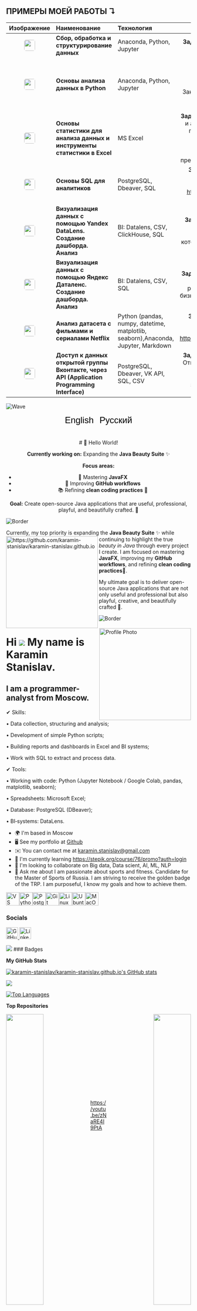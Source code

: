 ## ПРИМЕРЫ МОЕЙ РАБОТЫ ↴

|Изображение|Наименование                                      | Технология | Описание                                  |Дата      | Ссылка |
|:----:|:----------                                       |:-------------|:---------:|:-----|:-----:|
|<label for="modal1"><img src="https://cdn-edge.kwork.ru/pics/t3/53/20196662-1649487153.jpg" width="30" height="30" style="cursor:pointer"></label>| **Сбор, обработка и структурирование данных** | Anaconda, Python, Jupyter | **Задача:** Работа с модулями «openpyxl, docx» в блокноте Jupyter | 09.09.2025 | [link to file ЛБ1.ipynb](https://github.com/karamin-stanislav/Tasks-Solutions-Data-Analysis/blob/2bd79b00ff8fdafbce252624fb2f788ae08862dd/20250909%20%D0%9B%D0%90%D0%911.%20%D0%A1%D0%B1%D0%BE%D1%80%2C%20%D0%BE%D0%B1%D1%80%D0%B0%D0%B1%D0%BE%D1%82%D0%BA%D0%B0%20%D0%B8%20%D1%81%D1%82%D1%80%D1%83%D0%BA%D1%82%D1%83%D1%80%D0%B8%D1%80%D0%BE%D0%B2%D0%B0%D0%BD%D0%B8%D0%B5%20%D0%B4%D0%B0%D0%BD%D0%BD%D1%8B%D1%85%20%D0%A1.%20%D0%9F.%20%D0%9A%D0%B0%D1%80%D0%B0%D0%BC%D0%B8%D0%BD%202025%20%D0%A0%D0%95%D0%A8%D0%95%D0%9D%D0%98%D0%95.ipynb)|
|<label for="modal2"><img src="ссылка" width="30" height="30" style="cursor:pointer"></label>|**Основы анализа данных в Python**             | Anaconda, Python, Jupyter |**1. Задача 1:** Создать Series, очистить DataFrame, анализ данных продуктового магазина.<br>**2. Задача** 2: Исследование заёмщиков. Заказчик: Кредитный отдел банка. Библиотеки: «pandas, numpy, matplotlib». Заказчик - Кредитный отдел банка.|  15.09.2025 | [link to file ЛБ2.ipynb](https://github.com/karamin-stanislav/Tasks-Solutions-Data-Analysis/blob/5714d10669aa4a3879358833b89aa6fecae0b8c0/20250915%20%D0%9B%D0%912.%20%D0%9E%D1%81%D0%BD%D0%BE%D0%B2%D1%8B%20%D0%B0%D0%BD%D0%B0%D0%BB%D0%B8%D0%B7%D0%B0%20%D0%B4%D0%B0%D0%BD%D0%BD%D1%8B%D1%85%20%D0%B2%20Python.%20%D0%A0%D0%95%D0%A8%D0%95%D0%9D%D0%98%D0%95.%20%D0%A1.%20%D0%9F.%20%D0%9A%D0%B0%D1%80%D0%B0%D0%BC%D0%B8%D0%BD.%2007.10.2025.ipynb)|
|<label for="modal3"><img src="ссылка" width="30" height="30" style="cursor:pointer"></label>|**Основы статистики для анализа данных и инструменты статистики в Excel**| MS Excel| **Задача:** Провести полноценный статистический и аналитический анализ продаж компании за период 2021-2023 годы, выявить тренды, проверить гипотезы и дать практические рекомендации для бизнеса. Провести регрессионный анализ на основе представленного набора данных для регрессий.| 26.09.2025 | [link to file ЛБ3.xlsx](https://github.com/karamin-stanislav/Tasks-Solutions-Data-Analysis/blob/5714d10669aa4a3879358833b89aa6fecae0b8c0/20250926%20%D0%9B%D0%913.%20Excel.%20%D0%A1.%D0%9F.%20%D0%9A%D0%B0%D1%80%D0%B0%D0%BC%D0%B8%D0%BD%20%D0%A0%D0%95%D0%A8%D0%95%D0%9D%D0%98%D0%95.xlsx)|
|<label for="modal4"><img src="ссылка" width="30" height="30" style="cursor:pointer"></label>|**Основы SQL для аналитиков**      |PostgreSQL, Dbeaver, SQL|**Задание:** Выполнить и подготовить отчёт в документе формата.docx.<br>Датасет: https://www.kaggle.com/datasets/smayanj/e-commerce-transactions-dataset | 28.09.2025 |[link to file ЛБ4.docx](https://github.com/karamin-stanislav/Tasks-Solutions-Data-Analysis/blob/df8045988af987211f18bfc0d1bccc02ad23cb55/20250928%20%D0%9B%D0%914%20E-commerce-transactions-dataset%20%E2%80%94%20%D0%A0%D0%95%D0%A8%D0%95%D0%9D%D0%98%D0%95.%20%D0%A1.%20%D0%9F.%20%D0%9A%D0%B0%D1%80%D0%B0%D0%BC%D0%B8%D0%BD.docx)|
|<label for="modal5"><img src="ссылка" width="30" height="30" style="cursor:pointer"></label>|**Визуализация данных с помощью Yandex DataLens.<br>Создание дашборда.<br>Анализ**      |BI: Datalens, CSV, ClickHouse, SQL| **Задача:** Анализ продаж в крупном интернет-магазине за 2007-2025 годы <br> И подготовить дашборд для руководства, который ответит на ключевые бизнес-вопросы.| 02.10.2025 | [l2 Dashboard_E_Com_ЛБ5](https://datalens.yandex/28ci2emzzssen)<br>[l2 Dashboard_E_Com_ЛБ5.pdf](https://github.com/karamin-stanislav/Tasks-Solutions-Data-Analysis/blob/95c0c16aad4e36638aeebc205a28e63039929c6f/20251002%20%D0%9B%D0%915.%20DataLens%20Dashboard%20Screenshot%20%E2%80%94%20%D0%9A%D0%B0%D1%80%D0%B0%D0%BC%D0%B8%D0%BD%20%D0%A1.%D0%9F.%20%D0%A0%D0%95%D0%A8%D0%95%D0%9D%D0%98%D0%95.pdf)|
|<label for="modal6"><img src="ссылка" width="30" height="30" style="cursor:pointer"></label>|**Визуализация данных с помощью Яндекс Даталенс.<br>Создание дашборда.<br>Анализ**      |BI: Datalens, CSV, SQL| **Задача:** Изучить продажи за последний период в кофейне и подготовить дашборд для руководства, который ответит на ключевые бизнес-вопросы. Сделать отдельную копию .pdf| 05.10.2025 | [l2 Dashboard_Coffe_Sales_ДЗ1](https://datalens.yandex/v1k9iwk4lxt8g)<br>[l2Dashboard_Coffe_Sales_ДЗ1.pdf](https://github.com/karamin-stanislav/Tasks-Solutions-Data-Analysis/blob/95c0c16aad4e36638aeebc205a28e63039929c6f/20251005%20%D0%94%D0%97_01.%20%D0%94%D0%BE%D0%BC%D0%B0%D1%88%D0%BD%D1%8F%D1%8F%20%D1%80%D0%B0%D0%B1%D0%BE%D1%82%D0%B0%20Dashboard%20Datalens%20%D0%A1.%20%D0%9F.%20%D0%9A%D0%B0%D1%80%D0%B0%D0%BC%D0%B8%D0%BD%20%20%D0%A0%D0%95%D0%A8%D0%95%D0%9D%D0%98%D0%95%20%E2%80%94%20DataSet%20Coffe%20Sales%20%E2%9C%94.pdf)|
|<label for="modal7"><img src="ссылка" width="30" height="30" style="cursor:pointer"></label>|**Анализ датасета с фильмами и сериалами Netflix**      |Python (pandas, numpy, datetime, matplotlib, seaborn),Anaconda, Jupyter, Markdown| **Задача:** Провести аналитику по датасету и выполнить 12-заданий.<br>Датасет (8807 unique values): https://www.kaggle.com/datasets/shivamb/netflix-shows| 07.10.2025 |[link to file ДЗ2.ipynb](https://github.com/karamin-stanislav/Tasks-Solutions-Data-Analysis/blob/36fcbce4707f03974ec4f1e66af547db347cb68f/20251007%20%D0%94%D0%97_02_%D0%94%D0%BE%D0%BC%D0%B0%D1%88%D0%BD%D1%8F%D1%8F%20%D1%80%D0%B0%D0%B1%D0%BE%D1%82%D0%B0%20python%20%D0%A1.%D0%9F.%20%D0%9A%D0%B0%D1%80%D0%B0%D0%BC%D0%B8%D0%BD.ipynb)|
|<label for="modal8"><img src="ссылка" width="30" height="30" style="cursor:pointer"></label>|**Доступ к данных открытой группы Вконтакте, через API (Application Programming Interface)**      |PostgreSQL, Dbeaver, VK API, SQL, CSV| **Задача:** Проанализировать посты в Вконтакте. Ответить на вопрос - что больше всего влияет на количество лайков? В качестве ответа приложить таблицу в формате CSV, SQL-запросы с необходимыми пояснениями и выводом. | 21.10.2025 |[l2f vk_posts_G_Adventum.csv.CSV](https://github.com/karamin-stanislav/Tasks-Solutions-Data-Analysis/blob/78dc4b90e44efddb29cf0300444e814cc5ad1c45/20251021T1103_vk_posts_Group_Adventum.csv)<br>[l2f Task_postgres_Script.sql](https://github.com/karamin-stanislav/Tasks-Solutions-Data-Analysis/blob/78dc4b90e44efddb29cf0300444e814cc5ad1c45/20251014T1645_Adventum_20251014T1645_Task_postgres_Script.sql)<br>[l2f postgres_Script2Optimized.sql](https://github.com/karamin-stanislav/Tasks-Solutions-Data-Analysis/blob/78dc4b90e44efddb29cf0300444e814cc5ad1c45/20251021T1103_Adventum_20251021T1103_Task_postgres_Script2Optimized.sql)|

<!-- Модальные окна для каждой картинки -->
<input type="checkbox" id="modal1" class="modal-toggle">
<div class="modal">
  <label for="modal1" class="modal-background"></label>
  <div class="modal-content">
    <img src="https://cdn-edge.kwork.ru/pics/t3/53/20196662-1649487153.jpg" style="max-width:90%; max-height:90%">
    <label for="modal1" class="modal-close">×</label>
  </div>
</div>

<input type="checkbox" id="modal2" class="modal-toggle">
<div class="modal">
  <label for="modal2" class="modal-background"></label>
  <div class="modal-content">
    <img src="https://example.com/image2.jpg" style="max-width:90%; max-height:90%">
    <label for="modal2" class="modal-close">×</label>
  </div>
</div>

<input type="checkbox" id="modal3" class="modal-toggle">
<div class="modal">
  <label for="modal3" class="modal-background"></label>
  <div class="modal-content">
    <img src="https://example.com/image3.jpg" style="max-width:90%; max-height:90%">
    <label for="modal3" class="modal-close">×</label>
  </div>
</div>

<input type="checkbox" id="modal4" class="modal-toggle">
<div class="modal">
  <label for="modal4" class="modal-background"></label>
  <div class="modal-content">
    <img src="https://example.com/image4.jpg" style="max-width:90%; max-height:90%">
    <label for="modal4" class="modal-close">×</label>
  </div>
</div>

<input type="checkbox" id="modal5" class="modal-toggle">
<div class="modal">
  <label for="modal5" class="modal-background"></label>
  <div class="modal-content">
    <img src="https://example.com/image4.jpg" style="max-width:90%; max-height:90%">
    <label for="modal5" class="modal-close">×</label>
  </div>
</div>

<input type="checkbox" id="modal6" class="modal-toggle">
<div class="modal">
  <label for="modal6" class="modal-background"></label>
  <div class="modal-content">
    <img src="https://example.com/image4.jpg" style="max-width:90%; max-height:90%">
    <label for="modal6" class="modal-close">×</label>
  </div>
</div>

<input type="checkbox" id="modal7" class="modal-toggle">
<div class="modal">
  <label for="modal7" class="modal-background"></label>
  <div class="modal-content">
    <img src="https://example.com/image4.jpg" style="max-width:90%; max-height:90%">
    <label for="modal7" class="modal-close">×</label>
  </div>
</div>

<input type="checkbox" id="modal8" class="modal-toggle">
<div class="modal">
  <label for="modal8" class="modal-background"></label>
  <div class="modal-content">
    <img src="https://example.com/image4.jpg" style="max-width:90%; max-height:90%">
    <label for="modal8" class="modal-close">×</label>
  </div>
</div>

<style>
.modal-toggle { 
  display: none; 
}

.modal-toggle:checked + .modal { 
  display: block; 
}

.modal { 
  display: none; 
  position: fixed; 
  top: 0; 
  left: 0; 
  width: 100%; 
  height: 100%; 
  background: rgba(0,0,0,0.8);
  z-index: 1000;
}

.modal-background { 
  position: absolute; 
  width: 100%; 
  height: 100%; 
  cursor: pointer;
}

.modal-content { 
  position: absolute; 
  top: 50%; 
  left: 50%; 
  transform: translate(-50%,-50%);
  background: white;
  padding: 20px;
  border-radius: 10px;
  text-align: center;
}

.modal-close { 
  position: absolute; 
  top: -40px; 
  right: -40px; 
  color: white; 
  font-size: 40px; 
  cursor: pointer;
  background: rgba(0,0,0,0.5);
  width: 40px;
  height: 40px;
  border-radius: 50%;
  display: flex;
  align-items: center;
  justify-content: center;
  line-height: 1;
}

.modal-content img {
  border-radius: 5px;
  box-shadow: 0 4px 8px rgba(0,0,0,0.3);
}

/* Стили для превью в таблице */
table img {
  border-radius: 5px;
  transition: transform 0.2s;
  object-fit: cover;
}

table img:hover {
  transform: scale(1.1);
}
</style>

![Wave](https://raw.githubusercontent.com/mayhemantt/mayhemantt/Update/svg/Bottom.svg)



<div align="center">

<!-- Language Switch with Flags -->
<div style="margin-bottom: 20px;">
  <button onclick="switchLanguage('en')" style="background: none; border: none; cursor: pointer; font-size: 24px;" title="English">English</button>
  <button onclick="switchLanguage('ru')" style="background: none; border: none; cursor: pointer; font-size: 24px;" title="Русский">Русский</button>
</div>

<br>

<div id="content-en">
<!-- Your English content here -->
# 👋 Hello World!

**Currently working on:** Expanding the **Java Beauty Suite** ✨

**Focus areas:**
- 🎨 Mastering **JavaFX**
- 🔄 Improving **GitHub workflows** 
- 📚 Refining **clean coding practices** 🌱

**Goal:** Create open-source Java applications that are useful, professional, playful, and beautifully crafted. 🚀
</div>

<div id="content-ru" style="display: none;">
<!-- Your Russian content here -->
# 👋 Привет!

**Сейчас работаю над:** Развитием **Java Beauty Suite** ✨

**Основные направления:**
- 🎨 Освоение **JavaFX**
- 🔄 Улучшение **GitHub workflows**
- 📚 Совершенствование **чистого кода** 🌱

**Цель:** Создавать open-source приложения на Java, которые будут полезными, профессиональными, игривыми и красиво сделанными. 🚀
</div>

</div>

<script>
function switchLanguage(lang) {
  // Hide all content
  document.getElementById('content-en').style.display = 'none';
  document.getElementById('content-ru').style.display = 'none';
  
  // Show selected language
  document.getElementById('content-' + lang).style.display = 'block';
}
</script>

![Border](https://capsule-render.vercel.app/api?type=rect&color=gradient&height=6)





Currently, my top priority is expanding the <b>Java Beauty Suite</b> <img src="https://github.com/karamin-stanislav/assets/blob/482d173b9a25497709e437f416abc520ba17e9e3/karamin-stanislav-image.webp" width="250" height="250" align="left" alt="https://github.com/karamin-stanislav/karamin-stanislav.github.io"> ✨ while continuing to highlight the true <i>beauty in Java</i> through every project I create. 
I am focused on mastering <b>JavaFX</b>, improving my <b>GitHub workflows</b>, and refining <b>clean coding practices</b>🌱.<br> 


My ultimate goal is to deliver open-source Java applications that are not only useful and professional
but also playful, creative, and beautifully crafted 🚀. <br>  


<img src="https://github.com/karamin-stanislav/assets/blob/482d173b9a25497709e437f416abc520ba17e9e3/karamin_stanislav_image.png" width="250" height="250" align="right" alt="Profile Photo">

![Border](https://capsule-render.vercel.app/api?type=rect&color=gradient&height=6)

Hi ![](https://user-images.githubusercontent.com/18350557/176309783-0785949b-9127-417c-8b55-ab5a4333674e.gif) My name is Karamin Stanislav.
===========================================================================================================================================

I am a programmer-analyst from Moscow.
--------------------------------------


✔ Skills:

• Data collection, structuring and analysis;

• Development of simple Python scripts;

• Building reports and dashboards in Excel and BI systems;

• Work with SQL to extract and process data.

✔ Tools:

• Working with code: Python (Jupyter Notebook / Google Colab, pandas, matplotlib, seaborn);

• Spreadsheets: Microsoft Excel;

• Database: PostgreSQL (DBeaver);

• BI‑systems: DataLens.

* 🌍  I'm based in Moscow
* 🖥️  See my portfolio at [Github](http://github.com/karamin-stanislav/karamin-stanislav.github.io)
* ✉️  You can contact me at [karamin.stanislav@gmail.com](mailto:karamin.stanislav@gmail.com)
* 🧠  I'm currently learning https://stepik.org/course/76/promo?auth=login
* 👥  I'm looking to collaborate on Big data, Data scient, AI, ML, NLP
* 💬  Ask me about I am passionate about sports and fitness. Candidate for the Master of Sports of Russia. I am striving to receive the golden badge of the TRP. I am purposeful, I know my goals and how to achieve them.

<p align="left">
<a href="https://code.visualstudio.com/" target="_blank" rel="noreferrer"><img src="https://raw.githubusercontent.com/danielcranney/readme-generator/main/public/icons/skills/visualstudiocode-colored.svg" alt="VS Code" title="VS Code" width="36" height="36" /></a><a href="https://www.python.org/" target="_blank" rel="noreferrer"><img src="https://raw.githubusercontent.com/danielcranney/readme-generator/main/public/icons/skills/python-colored.svg" alt="Python" title="Python" width="36" height="36" /></a><a href="https://www.postgresql.org/" target="_blank" rel="noreferrer"><img src="https://raw.githubusercontent.com/danielcranney/readme-generator/main/public/icons/skills/postgresql-colored.svg" alt="PostgreSQL" title="PostgreSQL" width="36" height="36" /></a><a href="https://git-scm.com/" target="_blank" rel="noreferrer"><img src="https://raw.githubusercontent.com/danielcranney/readme-generator/main/public/icons/skills/git-colored.svg" alt="Git" title="Git" width="36" height="36" /></a><a href="https://www.linux.org" target="_blank" rel="noreferrer"><img src="https://raw.githubusercontent.com/danielcranney/readme-generator/main/public/icons/skills/linux-colored.svg" alt="Linux" title="Linux" width="36" height="36" /></a><a href="https://ubuntu.com/" target="_blank" rel="noreferrer"><img src="https://raw.githubusercontent.com/danielcranney/readme-generator/main/public/icons/skills/ubuntu-colored.svg" alt="Ubuntu" title="Ubuntu" width="36" height="36" /></a><a href="https://apple.com" target="_blank" rel="noreferrer"><img src="https://raw.githubusercontent.com/danielcranney/readme-generator/main/public/icons/skills/macos-colored-dark.svg" alt="MacOS" title="MacOS" width="36" height="36" /></a>
</p>

### Socials

<p align="left"> <a href="https://www.github.com/karamin-stanislav/karamin-stanislav.github.io" target="_blank" rel="noreferrer"> <picture> <source media="(prefers-color-scheme: dark)" srcset="https://raw.githubusercontent.com/danielcranney/readme-generator/main/public/icons/socials/github-dark.svg" /> <source media="(prefers-color-scheme: light)" srcset="https://raw.githubusercontent.com/danielcranney/readme-generator/main/public/icons/socials/github.svg" /> <img src="https://raw.githubusercontent.com/danielcranney/readme-generator/main/public/icons/socials/github.svg" width="32" height="32" alt="GitHub" title="GitHub" /> </picture> </a> <a href="https://www.linkedin.com/in/karamin-stanislav/" target="_blank" rel="noreferrer"> <picture> <source media="(prefers-color-scheme: dark)" srcset="https://raw.githubusercontent.com/danielcranney/readme-generator/main/public/icons/socials/linkedin-dark.svg" /> <source media="(prefers-color-scheme: light)" srcset="https://raw.githubusercontent.com/danielcranney/readme-generator/main/public/icons/socials/linkedin.svg" /> <img src="https://raw.githubusercontent.com/danielcranney/readme-generator/main/public/icons/socials/linkedin.svg" width="32" height="32" alt="LinkedIn" title="LinkedIn" /> </picture> </a></p>
<a href="https://www.github.com/karamin-stanislav/karamin-stanislav.github.io" target="_blank" rel="noreferrer"><img
src="https://img.shields.io/github/followers/karamin-stanislav/karamin-stanislav.github.io?logo=github&style=for-the-badge&color=0891b2&labelColor=1c1917" /></a>
### Badges

<b>My GitHub Stats</b>

<a href="http://www.github.com/karamin-stanislav/karamin-stanislav.github.io"><img src="https://github-readme-stats.vercel.app/api?username=karamin-stanislav/karamin-stanislav.github.io&show_icons=true&hide=&count_private=true&title_color=0891b2&text_color=ffffff&icon_color=0891b2&bg_color=1c1917&hide_border=true&show_icons=true" alt="karamin-stanislav/karamin-stanislav.github.io's GitHub stats" /></a>

<a href="http://www.github.com/karamin-stanislav/karamin-stanislav.github.io"><img src="https://github-readme-streak-stats.herokuapp.com/?user=karamin-stanislav/karamin-stanislav.github.io&stroke=ffffff&background=1c1917&ring=0891b2&fire=0891b2&currStreakNum=ffffff&currStreakLabel=0891b2&sideNums=ffffff&sideLabels=ffffff&dates=ffffff&hide_border=true" /></a>

<a href="https://github.com/karamin-stanislav/karamin-stanislav.github.io" align="left"><img src="https://github-readme-stats.vercel.app/api/top-langs/?username=karamin-stanislav/karamin-stanislav.github.io&langs_count=10&title_color=0891b2&text_color=ffffff&icon_color=0891b2&bg_color=1c1917&hide_border=true&locale=en&custom_title=Top%20%Languages" alt="Top Languages" /></a>

<b>Top Repositories</b>

<div width="100%" align="center"><a href="https://github.com/karamin-stanislav/karamin-stanislav.github.io/karamin-stanislav/karamin-stanislav.github.io" align="left"><img align="left" width="45%" src="https://github-readme-stats.vercel.app/api/pin/?username=karamin-stanislav/karamin-stanislav.github.io&repo=karamin-stanislav/karamin-stanislav.github.io&title_color=0891b2&text_color=ffffff&icon_color=0891b2&bg_color=1c1917&hide_border=true&locale=en" /></a><a href="https://github.com/karamin-stanislav/karamin-stanislav.github.io/karamin-stanislav.github.io" align="right"><img align="right" width="45%" src="https://github-readme-stats.vercel.app/api/pin/?username=karamin-stanislav/karamin-stanislav.github.io&repo=karamin-stanislav.github.io&title_color=0891b2&text_color=ffffff&icon_color=0891b2&bg_color=1c1917&hide_border=true&locale=en" /></a></div><br /><br /><br /><br /><br /><br /><br />

<br /><br /><br /><br /><br />

<div width="100%" align="center"><a href="https://github.com/karamin-stanislav/karamin-stanislav.github.io/https://github.com/karamin-stanislav/karamin-stanislav.github.io" align="left"><img align="left" width="45%" src="https://github-readme-stats.vercel.app/api/pin/?username=karamin-stanislav/karamin-stanislav.github.io&repo=https://github.com/karamin-stanislav/karamin-stanislav.github.io&title_color=0891b2&text_color=ffffff&icon_color=0891b2&bg_color=1c1917&hide_border=true&locale=en" /></a></div>





















https://youtu.be/zNaRE4I9PtA

[![Демонстрация работы](https://youtu.be/zNaRE4I9PtA)](https://youtu.be/zNaRE4I9PtA)
[![Описание видео](https://youtu.be/zNaRE4I9PtA)](https://youtu.be/zNaRE4I9PtA)

[![Описание видео](https://img.youtube.com/vi/ВИДЕО_ID/0.jpg)](https://www.youtube.com/watch?v=ВИДЕО_ID)
[![Демонстрация работы](https://img.youtube.com/vi/dQw4w9WgXcQ/0.jpg)](https://www.youtube.com/watch?v=dQw4w9WgXcQ)

![header](https://capsule-render.vercel.app/api?type=waving&height=300&color=gradient&text=Karamin%20Stanislav&section=header&fontColor=auto&textBg=false)

![header.gif](https://github.com/karamin-stanislav/assets/blob/https/github.dev/karamin-stanislav/karamin-stanislav/quantum-computer-monitor-futuristic-technilogy-digital2.gif = 250x250)

<img src="https://github.com/karamin-stanislav/assets/blob/https/github.dev/karamin-stanislav/karamin-stanislav/quantum-computer-monitor-futuristic-technilogy-digital2.gif" alt="quantum-pc-gif" width="250"/>
# 👨‍💻 About me
Hi, my name is Stanislav!
I am a beginner programmer-analyst from Moscow.





